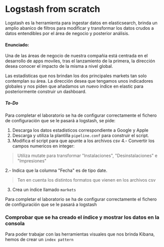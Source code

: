 # Logstash from scratch

Logstash es la herramienta para ingestar datos en elasticsearch, brinda un amplio abanico de filtros para modificar y transformar los datos crudos a datos entendibles por el área de negocio y posterior análisis.

#### Enunciado:

Una de las áreas de negocio de nuestra compañia está centrada en el desarrollo de apps moviles, tras el lanzamiento de la primera, la dirección desea conocer el impacto de la misma a nivel global.

Las estadísticas que nos brindan los dos principales markets tan solo contemplan su área. La dirección desea que tengamos unos indicadores globales y nos piden que añadamos un nuevo índice en elastic para posteriormente construir un dashboard.

##### To-Do
Para completar el laboratorio se ha de configurar correctamente el fichero de configuración que se le pasará a logstash, se pide:

1. Descarga los datos estadisticos correspondiente a Google y Apple
2. Descarga y utiliza la plantilla `pipeline.conf` para construir el script. 
3. Modifica el script para que apunte a los archivos csv
4.- Convertir los campos numericos en integer:
>Utiliza mutate para transformar "Instalaciones", "Desinstalaciones" e "Impresiones"

2.- Indica que la columna "Fecha" es de tipo date.
>Ten en cuenta los distintos formatos que vienen en los archivos csv

3. Crea un índice llamado `markets`

Para completar el laboratorio se ha de configurar correctamente el fichero de configuración que se le pasará a logstash 

### Comprobar que se ha creado el índice y mostrar los datos en la consola 

Para poder trabajar con las herramientas visuales que nos brinda Kibana, hemos de crear un `index pattern`
